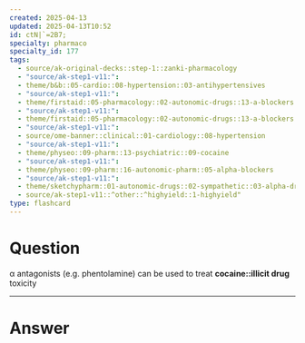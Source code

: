 ```yaml
---
created: 2025-04-13
updated: 2025-04-13T10:52
id: ctN|`=2B7;
specialty: pharmaco
specialty_id: 177
tags:
  - source/ak-original-decks::step-1::zanki-pharmacology
  - "source/ak-step1-v11:": 
  - theme/b&b::05-cardio::08-hypertension::03-antihypertensives
  - "source/ak-step1-v11:": 
  - theme/firstaid::05-pharmacology::02-autonomic-drugs::13-a-blockers
  - "source/ak-step1-v11:": 
  - theme/firstaid::05-pharmacology::02-autonomic-drugs::13-a-blockers::nonselective-a-antagonist::phenoxybenzamine
  - "source/ak-step1-v11:": 
  - source/ome-banner::clinical::01-cardiology::08-hypertension
  - "source/ak-step1-v11:": 
  - theme/physeo::09-pharm::13-psychiatric::09-cocaine
  - "source/ak-step1-v11:": 
  - theme/physeo::09-pharm::16-autonomic-pharm::05-alpha-blockers
  - "source/ak-step1-v11:": 
  - theme/sketchypharm::01-autonomic-drugs::02-sympathetic::03-alpha-drugs
  - source/ak-step1-v11::^other::^highyield::1-highyield"
type: flashcard
---
```


# Question
α antagonists (e.g. phentolamine) can be used to treat **cocaine::illicit drug** toxicity

---

# Answer
